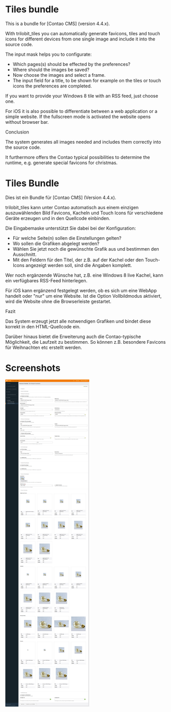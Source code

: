 Tiles bundle
============

This is a bundle for [Contao CMS] (version 4.4.x).

With trilobit_tiles you can automatically generate favicons, tiles and touch icons for different devices from one single image and include it into the source code.

The input mask helps you to configurate:

* Which pages(s) should be effected by the preferences?
* Where should the images be saved?
* Now choose the images and select a frame.
* The input field for a title, to be shown for example on the tiles or touch icons the preferences are completed.

If you want to provide your Windows 8 tile with an RSS feed, just choose one.

For iOS it is also possible to differentiate between a web application or a simple website. If the fullscreen mode is activated the website opens without browser bar.

Conclusion

The system generates all images needed and includes them correctly into the source code.

It furthermore offers the Contao typical possibilities to determine the runtime, e.g. generate special favicons for christmas.


Tiles Bundle
============

Dies ist ein Bundle für [Contao CMS] (Version 4.4.x).

trilobit_tiles kann unter Contao automatisch aus einem einzigen auszuwählenden Bild Favicons, Kacheln und Touch Icons für verschiedene Geräte erzeugen und in den Quellcode einbinden.

Die Eingabemaske unterstützt Sie dabei bei der Konfiguration:

* Für welche Seite(n) sollen die Einstellungen gelten?
* Wo sollen die Grafiken abgelegt werden?
* Wählen Sie jetzt noch die gewünschte Grafik aus und bestimmen den Ausschnitt.
* Mit den Feldern für den Titel, der z.B. auf der Kachel oder den Touch-Icons angezeigt werden soll, sind die Angaben komplett.

Wer noch ergänzende Wünsche hat, z.B. eine Windows 8 live Kachel, kann ein verfügbares RSS-Feed hinterlegen.

Für iOS kann ergänzend festgelegt werden, ob es sich um eine WebApp handelt oder "nur" um eine Website. Ist die Option Vollbildmodus aktiviert, wird die Website ohne die Browserleiste gestartet.

Fazit

Das System erzeugt jetzt alle notwendigen Grafiken und bindet diese korrekt in den HTML-Quellcode ein.

Darüber hinaus bietet die Erweiterung auch die Contao-typische Möglichkeit, die Laufzeit zu bestimmen. So können z.B. besondere Favicons für Weihnachten etc erstellt werden.


Screenshots
===========

![](docs/images/contao-tiles-bundle.png)
